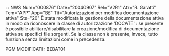  :  : NWS Num="000876" Date="20040907" Rel="V2R1" Atr="R. Garatti" Tem="APP" App="B£" Tit="Autorizzazioni per modifica documentazione attiva" Sts="20"
È stata modificata la gestione della documentazione attiva in modo da riconoscere la classe di autorizzazione 'DOCATT' :  se presente è possibile abilitare/disabilitare la creazione/modifica di documentazione attiva su specifici file sorgenti.
Se la classe non è presente, invece, tutto funziona senza limitazioni come in precedenza.

PGM MODIFICATI :  B£BAT01
